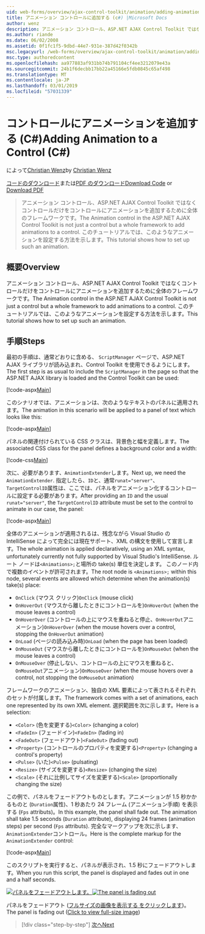 ```yaml
---
uid: web-forms/overview/ajax-control-toolkit/animation/adding-animation-to-a-control-cs
title: アニメーション コントロールに追加する (c#) |Microsoft Docs
author: wenz
description: アニメーション コントロール、ASP.NET AJAX Control Toolkit ではなくコントロールだけをコントロールにアニメーションを追加するために全体のフレームワークです。 このチュートリアルではどのようにしています.
ms.author: riande
ms.date: 06/02/2008
ms.assetid: 0f1fc1f5-9dbd-44e7-931e-387d42f0342b
msc.legacyurl: /web-forms/overview/ajax-control-toolkit/animation/adding-animation-to-a-control-cs
msc.type: authoredcontent
ms.openlocfilehash: aa977883af931bb74b791104cf4ee3212079e43a
ms.sourcegitcommit: 24b1f6decbb17bb22a45166e5fdb0845c65af498
ms.translationtype: MT
ms.contentlocale: ja-JP
ms.lasthandoff: 03/01/2019
ms.locfileid: "57031339"
---
```

<a name="adding-animation-to-a-control-c"></a><span data-ttu-id="818a1-104">コントロールにアニメーションを追加する (C#)</span><span class="sxs-lookup"><span data-stu-id="818a1-104">Adding Animation to a Control (C#)</span></span>
====================
<span data-ttu-id="818a1-105">によって[Christian Wenz](https://github.com/wenz)</span><span class="sxs-lookup"><span data-stu-id="818a1-105">by [Christian Wenz](https://github.com/wenz)</span></span>

<span data-ttu-id="818a1-106">[コードのダウンロード](http://download.microsoft.com/download/f/9/a/f9a26acd-8df4-4484-8a18-199e4598f411/Animation1.cs.zip)または[PDF のダウンロード](http://download.microsoft.com/download/6/7/1/6718d452-ff89-4d3f-a90e-c74ec2d636a3/animation1CS.pdf)</span><span class="sxs-lookup"><span data-stu-id="818a1-106">[Download Code](http://download.microsoft.com/download/f/9/a/f9a26acd-8df4-4484-8a18-199e4598f411/Animation1.cs.zip) or [Download PDF](http://download.microsoft.com/download/6/7/1/6718d452-ff89-4d3f-a90e-c74ec2d636a3/animation1CS.pdf)</span></span>

> <span data-ttu-id="818a1-107">アニメーション コントロール、ASP.NET AJAX Control Toolkit ではなくコントロールだけをコントロールにアニメーションを追加するために全体のフレームワークです。</span><span class="sxs-lookup"><span data-stu-id="818a1-107">The Animation control in the ASP.NET AJAX Control Toolkit is not just a control but a whole framework to add animations to a control.</span></span> <span data-ttu-id="818a1-108">このチュートリアルでは、このようなアニメーションを設定する方法を示します。</span><span class="sxs-lookup"><span data-stu-id="818a1-108">This tutorial shows how to set up such an animation.</span></span>


## <a name="overview"></a><span data-ttu-id="818a1-109">概要</span><span class="sxs-lookup"><span data-stu-id="818a1-109">Overview</span></span>

<span data-ttu-id="818a1-110">アニメーション コントロール、ASP.NET AJAX Control Toolkit ではなくコントロールだけをコントロールにアニメーションを追加するために全体のフレームワークです。</span><span class="sxs-lookup"><span data-stu-id="818a1-110">The Animation control in the ASP.NET AJAX Control Toolkit is not just a control but a whole framework to add animations to a control.</span></span> <span data-ttu-id="818a1-111">このチュートリアルでは、このようなアニメーションを設定する方法を示します。</span><span class="sxs-lookup"><span data-stu-id="818a1-111">This tutorial shows how to set up such an animation.</span></span>

## <a name="steps"></a><span data-ttu-id="818a1-112">手順</span><span class="sxs-lookup"><span data-stu-id="818a1-112">Steps</span></span>

<span data-ttu-id="818a1-113">最初の手順は、通常どおりに含める、 `ScriptManager`  ページで、ASP.NET AJAX ライブラリが読み込まれ、Control Toolkit を使用できるようにします。</span><span class="sxs-lookup"><span data-stu-id="818a1-113">The first step is as usual to include the `ScriptManager` in the page so that the ASP.NET AJAX library is loaded and the Control Toolkit can be used:</span></span>

[!code-aspx[Main](adding-animation-to-a-control-cs/samples/sample1.aspx)]

<span data-ttu-id="818a1-114">このシナリオでは、アニメーションは、次のようなテキストのパネルに適用されます。</span><span class="sxs-lookup"><span data-stu-id="818a1-114">The animation in this scenario will be applied to a panel of text which looks like this:</span></span>

[!code-aspx[Main](adding-animation-to-a-control-cs/samples/sample2.aspx)]

<span data-ttu-id="818a1-115">パネルの関連付けられている CSS クラスは、背景色と幅を定義します。</span><span class="sxs-lookup"><span data-stu-id="818a1-115">The associated CSS class for the panel defines a background color and a width:</span></span>

[!code-css[Main](adding-animation-to-a-control-cs/samples/sample3.css)]

<span data-ttu-id="818a1-116">次に、必要があります、`AnimationExtender`します。</span><span class="sxs-lookup"><span data-stu-id="818a1-116">Next up, we need the `AnimationExtender`.</span></span> <span data-ttu-id="818a1-117">指定したら、`ID`と、通常`runat="server"`、`TargetControlID`属性は、ここでは、パネルをアニメーション化するコントロールに設定する必要があります。</span><span class="sxs-lookup"><span data-stu-id="818a1-117">After providing an `ID` and the usual `runat="server"`, the `TargetControlID` attribute must be set to the control to animate in our case, the panel:</span></span>

[!code-aspx[Main](adding-animation-to-a-control-cs/samples/sample4.aspx)]

<span data-ttu-id="818a1-118">全体のアニメーションが適用されるは、残念ながら Visual Studio の IntelliSense によって完全には現在サポート、XML の構文を使用して宣言します。</span><span class="sxs-lookup"><span data-stu-id="818a1-118">The whole animation is applied declaratively, using an XML syntax, unfortunately currently not fully supported by Visual Studio's IntelliSense.</span></span> <span data-ttu-id="818a1-119">ルート ノードは`<Animations>;`と場所の take(s) 単位を決定します。 このノード内で複数のイベントが許可されます。</span><span class="sxs-lookup"><span data-stu-id="818a1-119">The root node is `<Animations>;` within this node, several events are allowed which determine when the animation(s) take(s) place:</span></span>

- <span data-ttu-id="818a1-120">`OnClick` (マウス クリック)</span><span class="sxs-lookup"><span data-stu-id="818a1-120">`OnClick` (mouse click)</span></span>
- <span data-ttu-id="818a1-121">`OnHoverOut` (マウスから離したときにコントロールを)</span><span class="sxs-lookup"><span data-stu-id="818a1-121">`OnHoverOut` (when the mouse leaves a control)</span></span>
- <span data-ttu-id="818a1-122">`OnHoverOver` (コントロールの上にマウスを重ねると停止、`OnHoverOut`アニメーション)</span><span class="sxs-lookup"><span data-stu-id="818a1-122">`OnHoverOver` (when the mouse hovers over a control, stopping the `OnHoverOut` animation)</span></span>
- <span data-ttu-id="818a1-123">`OnLoad` (ページの読み込み時)</span><span class="sxs-lookup"><span data-stu-id="818a1-123">`OnLoad` (when the page has been loaded)</span></span>
- <span data-ttu-id="818a1-124">`OnMouseOut` (マウスから離したときにコントロールを)</span><span class="sxs-lookup"><span data-stu-id="818a1-124">`OnMouseOut` (when the mouse leaves a control)</span></span>
- <span data-ttu-id="818a1-125">`OnMouseOver` (停止しない、コントロールの上にマウスを重ねると、`OnMouseOut`アニメーション)</span><span class="sxs-lookup"><span data-stu-id="818a1-125">`OnMouseOver` (when the mouse hovers over a control, not stopping the `OnMouseOut` animation)</span></span>

<span data-ttu-id="818a1-126">フレームワークのアニメーション、独自の XML 要素によって表されるそれぞれのセットが付属します。</span><span class="sxs-lookup"><span data-stu-id="818a1-126">The framework comes with a set of animations, each one represented by its own XML element.</span></span> <span data-ttu-id="818a1-127">選択範囲を次に示します。</span><span class="sxs-lookup"><span data-stu-id="818a1-127">Here is a selection:</span></span>

- <span data-ttu-id="818a1-128">`<Color>` (色を変更する)</span><span class="sxs-lookup"><span data-stu-id="818a1-128">`<Color>` (changing a color)</span></span>
- <span data-ttu-id="818a1-129">`<FadeIn>` (フェードイン)</span><span class="sxs-lookup"><span data-stu-id="818a1-129">`<FadeIn>` (fading in)</span></span>
- <span data-ttu-id="818a1-130">`<FadeOut>` (フェードアウト)</span><span class="sxs-lookup"><span data-stu-id="818a1-130">`<FadeOut>` (fading out)</span></span>
- <span data-ttu-id="818a1-131">`<Property>` (コントロールのプロパティを変更する)</span><span class="sxs-lookup"><span data-stu-id="818a1-131">`<Property>` (changing a control's property)</span></span>
- <span data-ttu-id="818a1-132">`<Pulse>` (いた)</span><span class="sxs-lookup"><span data-stu-id="818a1-132">`<Pulse>` (pulsating)</span></span>
- <span data-ttu-id="818a1-133">`<Resize>` (サイズを変更する)</span><span class="sxs-lookup"><span data-stu-id="818a1-133">`<Resize>` (changing the size)</span></span>
- <span data-ttu-id="818a1-134">`<Scale>` (それに比例してサイズを変更する)</span><span class="sxs-lookup"><span data-stu-id="818a1-134">`<Scale>` (proportionally changing the size)</span></span>

<span data-ttu-id="818a1-135">この例で、パネルをフェードアウトものとします。アニメーションが 1.5 秒かかるものと (`Duration`属性)、1 秒あたり 24 フレーム (アニメーション手順) を表示する (`Fps` attributs)。</span><span class="sxs-lookup"><span data-stu-id="818a1-135">In this example, the panel shall fade out. The animation shall take 1.5 seconds (`Duration` attribute), displaying 24 frames (animation steps) per second (`Fps` attributs).</span></span> <span data-ttu-id="818a1-136">完全なマークアップを次に示します、`AnimationExtender`コントロール。</span><span class="sxs-lookup"><span data-stu-id="818a1-136">Here is the complete markup for the `AnimationExtender` control:</span></span>

[!code-aspx[Main](adding-animation-to-a-control-cs/samples/sample5.aspx)]

<span data-ttu-id="818a1-137">このスクリプトを実行すると、パネルが表示され、1.5 秒にフェードアウトします。</span><span class="sxs-lookup"><span data-stu-id="818a1-137">When you run this script, the panel is displayed and fades out in one and a half seconds.</span></span>


<span data-ttu-id="818a1-138">[![パネルをフェードアウトします。](adding-animation-to-a-control-cs/_static/image2.png)](adding-animation-to-a-control-cs/_static/image1.png)</span><span class="sxs-lookup"><span data-stu-id="818a1-138">[![The panel is fading out](adding-animation-to-a-control-cs/_static/image2.png)](adding-animation-to-a-control-cs/_static/image1.png)</span></span>

<span data-ttu-id="818a1-139">パネルをフェードアウト ([フルサイズの画像を表示する をクリックします](adding-animation-to-a-control-cs/_static/image3.png))。</span><span class="sxs-lookup"><span data-stu-id="818a1-139">The panel is fading out ([Click to view full-size image](adding-animation-to-a-control-cs/_static/image3.png))</span></span>

> [!div class="step-by-step"]
> [<span data-ttu-id="818a1-140">次へ</span><span class="sxs-lookup"><span data-stu-id="818a1-140">Next</span></span>](executing-several-animations-at-the-same-time-cs.md)
